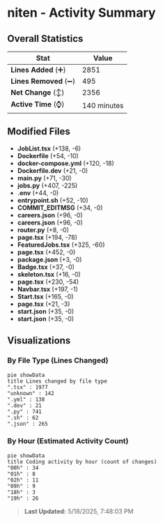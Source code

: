 # niten - Activity Summary 

## Overall Statistics

| Stat                   | Value                                                             |
| ---------------------- | ----------------------------------------------------------------- |
| **Lines Added** (➕)   | 2851                                          |
| **Lines Removed** (➖) | 495                                        |
| **Net Change** (↕)    | 2356                |
| **Active Time** (⌚)   | 140 minutes |


## Modified Files
- **JobList.tsx** (+138, -6)
- **Dockerfile** (+54, -10)
- **docker-compose.yml** (+120, -18)
- **Dockerfile.dev** (+21, -0)
- **main.py** (+71, -30)
- **jobs.py** (+407, -225)
- **.env** (+44, -0)
- **entrypoint.sh** (+52, -10)
- **COMMIT_EDITMSG** (+34, -0)
- **careers.json** (+96, -0)
- **careers.json** (+96, -0)
- **router.py** (+8, -0)
- **page.tsx** (+194, -78)
- **FeaturedJobs.tsx** (+325, -60)
- **page.tsx** (+452, -0)
- **package.json** (+3, -0)
- **Badge.tsx** (+37, -0)
- **skeleton.tsx** (+16, -0)
- **page.tsx** (+230, -54)
- **Navbar.tsx** (+197, -1)
- **Start.tsx** (+165, -0)
- **page.tsx** (+21, -3)
- **start.json** (+35, -0)
- **start.json** (+35, -0)

## Visualizations

### By File Type (Lines Changed)

```mermaid
pie showData
title Lines changed by file type
".tsx" : 1977
"unknown" : 142
".yml" : 138
".dev" : 21
".py" : 741
".sh" : 62
".json" : 265
```

### By Hour (Estimated Activity Count)

```mermaid
pie showData
title Coding activity by hour (count of changes)
"00h" : 34
"01h" : 8
"02h" : 11
"09h" : 9
"18h" : 3
"19h" : 26
```


> **Last Updated:** 5/18/2025, 7:48:03 PM